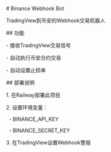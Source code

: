 \# Binance Webhook Bot



TradingView到币安的Webhook交易机器人



\## 功能

\- 接收TradingView交易信号

\- 自动执行币安合约交易

\- 自动设置止损单



\## 部署说明

1\. 在Railway部署此项目

2\. 设置环境变量：

&nbsp;  - BINANCE\_API\_KEY

&nbsp;  - BINANCE\_SECRET\_KEY

3\. 在TradingView设置Webhook警报

